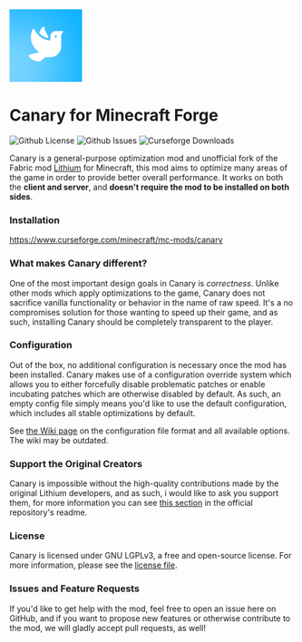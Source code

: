 <img src="src/main/resources/icon.png" width="128">

# Canary for Minecraft Forge

![Github License](https://img.shields.io/github/license/AbdElAziz333/Canary)
![Github Issues](https://img.shields.io/github/issues/AbdElAziz333/Canary)
![Curseforge Downloads](https://cf.way2muchnoise.eu/665658.svg)

Canary is a general-purpose optimization mod and unofficial fork of the Fabric mod [Lithium](https://github.com/CaffeineMC/lithium-fabric) for Minecraft, this mod aims to optimize many areas of the game in order to provide better overall performance. It works on both the **client and server**, and **doesn't require the mod to be installed on both sides**.

### Installation

https://www.curseforge.com/minecraft/mc-mods/canary

### What makes Canary different?

One of the most important design goals in Canary is *correctness*. Unlike other mods which apply optimizations to the
game, Canary does not sacrifice vanilla functionality or behavior in the name of raw speed. It's a no compromises
solution for those wanting to speed up their game, and as such, installing Canary should be completely transparent
to the player.

### Configuration

Out of the box, no additional configuration is necessary once the mod has been installed. Canary makes use of a
configuration override system which allows you to either forcefully disable problematic patches or enable incubating
patches which are otherwise disabled by default. As such, an empty config file simply means you'd like to use the
default configuration, which includes all stable optimizations by default.

See [the Wiki page](https://github.com/AbdElAziz333/Canary/wiki/Configuration-File) on the configuration file
format and all available options. The wiki may be outdated.


### Support the Original Creators

Canary is impossible without the high-quality contributions made by the original Lithium developers, and as such, i would like to ask you support them, for more information you can see [this section](https://github.com/CaffeineMC/lithium-fabric#support-the-developers) in the official repository's readme.

### License

Canary is licensed under GNU LGPLv3, a free and open-source license. For more information, please see the
[license file](LICENSE.txt).

### Issues and Feature Requests
If you'd like to get help with the mod, feel free to open an issue here on GitHub, and if you want to propose new features or otherwise contribute to the mod, we will gladly accept pull requests, as well!
